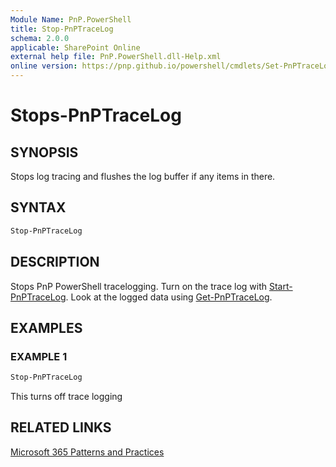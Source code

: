 ```yaml
---
Module Name: PnP.PowerShell
title: Stop-PnPTraceLog
schema: 2.0.0
applicable: SharePoint Online
external help file: PnP.PowerShell.dll-Help.xml
online version: https://pnp.github.io/powershell/cmdlets/Set-PnPTraceLog.html
---
```

 
# Stops-PnPTraceLog

## SYNOPSIS
Stops log tracing and flushes the log buffer if any items in there.

## SYNTAX

```powershell
Stop-PnPTraceLog
```


## DESCRIPTION
Stops PnP PowerShell tracelogging. Turn on the trace log with [Start-PnPTraceLog](Start-PnPTraceLog.md). Look at the logged data using [Get-PnPTraceLog](Get-PnPTraceLog.md).

## EXAMPLES

### EXAMPLE 1
```powershell
Stop-PnPTraceLog
```

This turns off trace logging 

## RELATED LINKS

[Microsoft 365 Patterns and Practices](https://aka.ms/m365pnp)